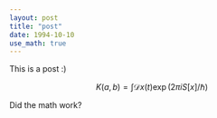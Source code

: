 ```yaml
---
layout: post
title: "post"
date: 1994-10-10
use_math: true
---
```


This is a post :)

$$
K(a,b) = \int \mathcal{D}x(t) \exp(2\pi i S[x]/\hbar)
$$

Did the math work?
